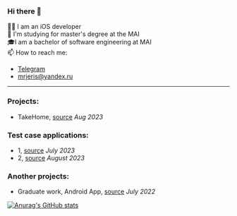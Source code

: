 ### Hi there 👋

👨‍💻 I am an iOS developer<br />
🌱 I'm studying for master's degree at the MAI<br />
🎓I am a bachelor of software engineering at MAI<br />
📫 How to reach me:
* [Telegram](https://t.me/mrjeris)
* [mrjeris@yandex.ru](mailto:mrjeris@yandex.ru)
---
### Projects:
* TakeHome, [source](https://github.com/MrJeris/SwiftUITakeHome) _Aug 2023_
### Test case applications:
* 1, [source](https://github.com/MrJeris/SwiftUITakeHome) _July 2023_
* 2, [source](https://github.com/MrJeris/TestCaseRickAndMorty) _August 2023_
### Another projects:
* Graduate work, Android App, [source](https://github.com/MrJeris/DailyPlanner) _July 2022_

[![Anurag's GitHub stats](https://github-readme-stats.vercel.app/api?username=MrJeris&show_icons=true&theme=dark)](https://github.com/MrJeris/github-readme-stats)
